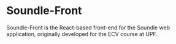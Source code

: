 # Soundle-Front
Soundle-Front is the React-based front-end for the Soundle web application, originally developed for the ECV course at UPF. 
